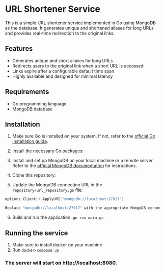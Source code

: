 # URL Shortener Service

This is a simple URL shortener service implemented in Go using MongoDB as the database. It generates unique and shortened aliases for long URLs and provides real-time redirection to the original links.

## Features

- Generates unique and short aliases for long URLs
- Redirects users to the original link when a short URL is accessed
- Links expire after a configurable default time span
- Highly available and designed for minimal latency

## Requirements

- Go programming language
- MongoDB database

## Installation

1. Make sure Go is installed on your system. If not, refer to the [official Go installation guide](https://golang.org/doc/install).

2. Install the necessary Go packages:


3. Install and set up MongoDB on your local machine or a remote server. Refer to the [official MongoDB documentation](https://docs.mongodb.com/manual/installation/) for instructions.

4. Clone this repository:


5. Update the MongoDB connection URL in the `repository/url_repository.go` file:

```go
options.Client().ApplyURI("mongodb://localhost:27017")

Replace "mongodb://localhost:27017" with the appropriate MongoDB connection URL.
```

6. Build and run the application:
    ```go run main.go```

## Running the service

1. Make sure to install docker on your machine
2. Run `docker-compose up` 


### The server will start on http://localhost:8080.


